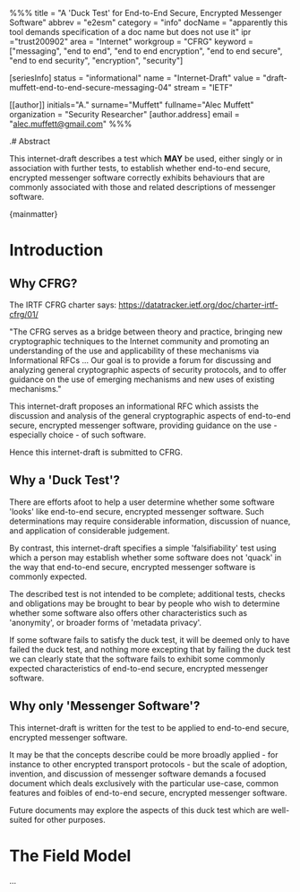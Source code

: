 %%%
title = "A 'Duck Test' for End-to-End Secure, Encrypted Messenger Software"
abbrev = "e2esm"
category = "info"
docName = "apparently this tool demands specification of a doc name but does not use it"
ipr ="trust200902"
area = "Internet"
workgroup = "CFRG"
keyword = ["messaging", "end to end", "end to end encryption", "end to end secure", "end to end security", "encryption", "security"]

[seriesInfo]
status = "informational"
name = "Internet-Draft"
value = "draft-muffett-end-to-end-secure-messaging-04"
stream = "IETF"

[[author]]
initials="A."
surname="Muffett"
fullname="Alec Muffett"
organization = "Security Researcher"
  [author.address]
  email = "alec.muffett@gmail.com"
%%%

.# Abstract

This internet-draft
describes a test
which **MAY** be used,
either singly
or in association
with further tests,
to establish whether
end-to-end secure,
encrypted messenger software
correctly exhibits behaviours
that are commonly
associated with those
and related descriptions
of messenger software.

{mainmatter}

# Introduction

## Why CFRG?

The IRTF CFRG charter says:
https://datatracker.ietf.org/doc/charter-irtf-cfrg/01/

"The CFRG serves as a bridge between theory and practice, bringing new
cryptographic techniques to the Internet community and promoting an
understanding of the use and applicability of these mechanisms via
Informational RFCs ... Our goal is to provide a forum for discussing
and analyzing general cryptographic aspects of security protocols, and
to offer guidance on the use of emerging mechanisms and new uses of
existing mechanisms."

This internet-draft proposes an informational RFC which assists the
discussion and analysis of the general cryptographic aspects of
end-to-end secure, encrypted messenger software, providing
guidance on the use - especially choice - of such software.

Hence this internet-draft is submitted to CFRG.

## Why a 'Duck Test'?

There are efforts afoot to help a user determine whether some software
'looks' like end-to-end secure, encrypted messenger software.  Such
determinations may require considerable information, discussion of
nuance, and application of considerable judgement.

By contrast, this internet-draft specifies a simple 'falsifiability'
test using which a person may establish whether some software does not
'quack' in the way that end-to-end secure, encrypted messenger
software is commonly expected.

The described test is not intended to be complete; additional tests,
checks and obligations may be brought to bear by people who wish to
determine whether some software also offers other characteristics such
as 'anonymity', or broader forms of 'metadata privacy'.

If some software fails to satisfy the duck test, it will be deemed
only to have failed the duck test, and nothing more excepting that by
failing the duck test we can clearly state that the software fails to
exhibit some commonly expected characteristics of end-to-end secure,
encrypted messenger software.

## Why only 'Messenger Software'?

This internet-draft is written for the test to be applied to
end-to-end secure, encrypted messenger software.

It may be that the concepts describe could be more broadly applied -
for instance to other encrypted transport protocols - but the scale of
adoption, invention, and discussion of messenger software demands a
focused document which deals exclusively with the particular use-case,
common features and foibles of end-to-end secure, encrypted messenger
software.

Future documents may explore the aspects of this duck test which are
well-suited for other purposes.

# The Field Model

...
